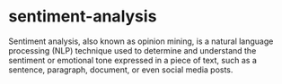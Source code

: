 # sentiment-analysis
Sentiment analysis, also known as opinion mining, is a natural language processing (NLP) technique used to determine and understand the sentiment or emotional tone expressed in a piece of text, such as a sentence, paragraph, document, or even social media posts.
